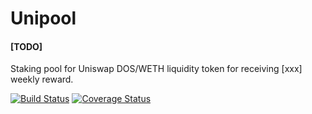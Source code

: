 # Unipool

#### [TODO]
Staking pool for Uniswap DOS/WETH liquidity token for receiving [xxx] weekly reward.

[![Build Status](https://travis-ci.org/k06a/Unipool.svg?branch=master)](https://travis-ci.org/k06a/Unipool)
[![Coverage Status](https://coveralls.io/repos/github/k06a/Unipool/badge.svg?branch=master)](https://coveralls.io/github/k06a/Unipool?branch=master)
